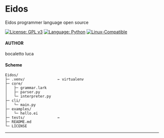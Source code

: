 # Eidos
Eidos programmer language open source 

[![License: GPL v3](https://img.shields.io/badge/License-GPLv3-blue?style=for-the-badge&logo=gnu)](LICENSE) [![Language: Python](https://img.shields.io/badge/Language-Python-blue?style=for-the-badge&logo=python)](https://www.python.org/) [![Linux-Compatible](https://img.shields.io/badge/Linux-Compatible-blue?style=for-the-badge&logo=linux)](https://www.kernel.org/)

#### AUTHOR
bocaletto luca

#### Scheme

    Eidos/
    ├─ .venv/               ← virtualenv
    ├─ core/
    │   ├─ grammar.lark
    │   ├─ parser.py
    │   └─ interpreter.py
    ├─ cli/
    │   └─ main.py
    ├─ examples/
    │   └─ hello.ei
    ├─ tests/               ← 
    ├─ README.md
    └─ LICENSE

---
